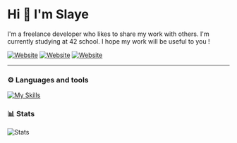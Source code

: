# Hi 👋 I'm Slaye

I'm a freelance developer who likes to share my work with others. 
I'm currently studying at 42 school. I hope my work will be useful to you !

[![Website](https://img.shields.io/badge/School-100000?style=for-the-badge&logo=42&logoColor=white&labelColor=323232&color=646464)](https://42.fr/en/homepage/)
[![Website](https://img.shields.io/badge/uduterrage@gmail.com-100000?style=for-the-badge&logo=Gmail&logoColor=white&labelColor=FF0000&color=FF5353)](#)
[![Website](https://img.shields.io/badge/rejump-100000?style=for-the-badge&logo=Android&logoColor=white&labelColor=0048FF&color=487CFF)](#)

---

### ⚙️ Languages and tools

[![My Skills](https://skills.thijs.gg/icons?i=c,c#,python,unity)](#)

### 📊 Stats

![Stats](https://github-readme-stats.vercel.app/api?username=0Slaye&show_icons=true&theme=github_dark)
